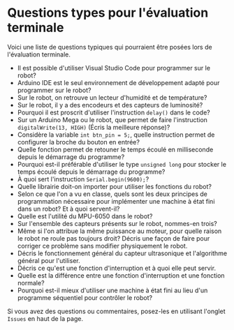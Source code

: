 # Questions types pour l'évaluation terminale

Voici une liste de questions typiques qui pourraient être posées lors de l'évaluation terminale. 

- Il est possible d'utiliser Visual Studio Code pour programmer sur le robot?
- Arduino IDE est le seul environnement de développement adapté pour programmer sur le robot?
- Sur le robot, on retrouve un lecteur d'humidité et de température? 
- Sur le robot, il y a des encodeurs et des capteurs de luminosité?
- Pourquoi il est proscrit d'utiliser l'instruction `delay()` dans le code? 
- Sur un Arduino Mega ou le robot, que permet de faire l'instruction `digitalWrite(13, HIGH)` (Écris la meilleure réponse)? 
- Considère la variable `int btn_pin = 5;`, quelle instruction permet de configurer la broche du bouton en entrée? 
- Quelle fonction permet de retouner le temps écoulé en milliseconde depuis le démarrage du programme? 
- Pourquoi est-il préférable d'utiliser le type `unsigned long` pour stocker le temps écoulé depuis le démarrage du programme? 
- À quoi sert l'instruction `Serial.begin(9600);`? 
- Quelle librairie doit-on importer pour utiliser les fonctions du robot? 
- Selon ce que l'on a vu en classe, quels sont les deux principes de programmation nécessaire pour implémenter une machine à état fini dans un robot? Et à quoi servent-il?
- Quelle est l'utilité du MPU-6050 dans le robot?
- Sur l'ensemble des capteurs présents sur le robot, nommes-en trois?
- Même si l'on attribue la même puissance au moteur, pour quelle raison le robot ne roule pas toujours droit? Décris une façon de faire pour corriger ce problème sans modifier physiquement le robot.
- Décris le fonctionnement général du capteur ultrasonique et l'algorithme général pour l'utiliser.
- Décris ce qu'est une fonction d'interruption et à quoi elle peut servir.
- Quelle est la différence entre une fonction d'interruption et une fonction normale?
- Pourquoi est-il mieux d'utiliser une machine à état fini au lieu d'un programme séquentiel pour contrôler le robot?

Si vous avez des questions ou commentaires, posez-les en utilisant l'onglet `Issues` en haut de la page.